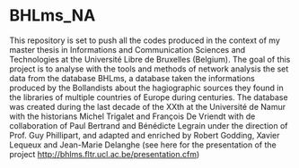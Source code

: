 # BHLms_NA
This repository is set to push all the codes produced in the context of my master thesis in Informations and Communication Sciences and Technologies at the Université Libre de Bruxelles (Belgium). The goal of this project is to analyse with the tools and methods of network analysis the set data from the database BHLms, a database taken the informations produced by the Bollandists about the hagiographic sources they found in the libraries of multiple countries of Europe during centuries. The database was created during the last decade of the XXth at the Université de Namur with the historians Michel Trigalet and François De Vriendt with de collaboration of Paul Bertrand and Bénédicte Legrain under the direction of Prof. Guy Phillipart, and adapted and enriched by Robert Godding, Xavier Lequeux and Jean-Marie Delanghe (see here for the presentation of the project http://bhlms.fltr.ucl.ac.be/presentation.cfm)
